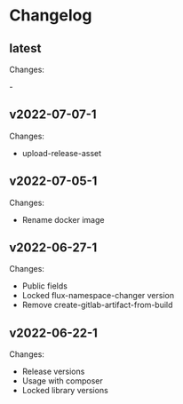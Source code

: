 # Changelog

## latest

Changes:

\-


## v2022-07-07-1

Changes:

- upload-release-asset

## v2022-07-05-1

Changes:

- Rename docker image

## v2022-06-27-1

Changes:

- Public fields
- Locked flux-namespace-changer version
- Remove create-gitlab-artifact-from-build

## v2022-06-22-1

Changes:

- Release versions
- Usage with composer
- Locked library versions
